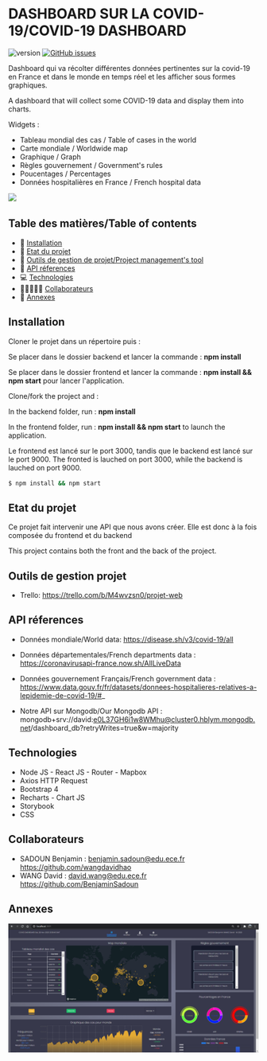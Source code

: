 # DASHBOARD SUR LA COVID-19/COVID-19 DASHBOARD
![version](https://img.shields.io/badge/version-1.0-blue)
[![GitHub issues](https://img.shields.io/github/issues/wangdavidhao/PROJECT_WEB_OCRES)](https://github.com/wangdavidhao/PROJECT_WEB_OCRES/issues)

Dashboard qui va récolter différentes données pertinentes sur la covid-19 en France et dans le monde en temps réel et les afficher sous formes graphiques.

A dashboard that will collect some COVID-19 data and display them into charts.

Widgets :

- Tableau mondial des cas / Table of cases in the world
- Carte mondiale / Worldwide map
- Graphique / Graph
- Règles gouvernement / Government's rules
- Poucentages / Percentages
- Données hospitalières en France / French hospital data

![](app_preview/dashboard.gif)

## Table des matières/Table of contents
* 🚧 [Installation](#installation)
* 👀 [Etat du projet](#etat-du-projet)
* 🤝 [Outils de gestion de projet/Project management's tool](#outils-de-gestion-projet)
* 📂 [API réferences](#api-réferences)
* 💻 [Technologies](#technologies)
* 👨🏻‍🤝‍👨🏻 [Collaborateurs](#collaborateurs)
* 🧩 [Annexes](#annexes)

## Installation

Cloner le projet dans un répertoire puis :

Se placer dans le dossier backend et lancer la commande :
__npm install__

Se placer dans le dossier frontend et lancer la commande :
__npm install && npm start__ pour lancer l'application.

Clone/fork the project and :

In the backend folder, run : 
__npm install__

In the frontend folder, run : 
__npm install && npm start__ to launch the application.

Le frontend est lancé sur le port 3000, tandis que le backend est lancé sur le port 9000.
The fronted is lauched on port 3000, while the backend is lauched on port 9000.


```bash
$ npm install && npm start
```

## Etat du projet

Ce projet fait intervenir une API que nous avons créer. Elle est donc à la fois composée du frontend et du backend

This project contains both the front and the back of the project. 

## Outils de gestion projet

- Trello:
https://trello.com/b/M4wvzsn0/projet-web

## API réferences

- Données mondiale/World data: https://disease.sh/v3/covid-19/all
- Données départementales/French departments data : https://coronavirusapi-france.now.sh/AllLiveData
- Données gouvernement Français/French government data : https://www.data.gouv.fr/fr/datasets/donnees-hospitalieres-relatives-a-lepidemie-de-covid-19/#_

- Notre API sur Mongodb/Our Mongodb API : mongodb+srv://david:e0L37GH6i1w8WMhu@cluster0.hblym.mongodb.net/dashboard_db?retryWrites=true&w=majority

## Technologies

- Node JS - React JS - Router - Mapbox
- Axios HTTP Request
- Bootstrap 4
- Recharts - Chart JS
- Storybook
- CSS

## Collaborateurs

- SADOUN Benjamin : benjamin.sadoun@edu.ece.fr https://github.com/wangdavidhao
- WANG David : david.wang@edu.ece.fr https://github.com/BenjaminSadoun

## Annexes
![](app_preview/preview1.PNG)
